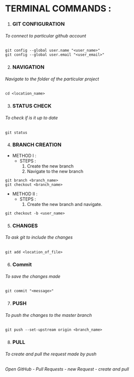 # TERMINAL COMMANDS :

1. ### GIT CONFIGURATION
###### To connect to particular github account
~~~
git config --global user.name "<user_name>"
git config --global user.email "<user_email>"
~~~

2. ### NAVIGATION
###### Navigate to the folder of the particular project
~~~
cd <location_name>
~~~

3. ### STATUS CHECK
###### To check if is it up to date
~~~
git status
~~~

4. ### BRANCH CREATION
- METHOD I :
    - STEPS :
       1. Create the new branch
       2. Navigate to the new branch 
~~~
git branch <branch_name> 
git checkout <branch_name>
~~~
- METHOD II :
  - STEPS :
     1. Create the new branch and navigate.
~~~
git checkout -b <user_name>
~~~

5. ### CHANGES
###### To ask git to include the changes
~~~
git add <location_of_file>
~~~

6. ### Commit
###### To save the changes made
~~~
git commit "<message>"
~~~

7. ### PUSH
###### To push the changes to the master branch
~~~
git push --set-upstream origin <branch_name>
~~~

8. ### PULL
###### To create and pull the request made by push
###### Open GitHub - Pull Requests - new Request - create and pull